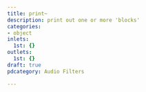 ```yaml
---
title: print~
description: print out one or more 'blocks'
categories:
- object
inlets:
  1st: {}
outlets:
  1st: {}
draft: true
pdcategory: Audio Filters

---
```

